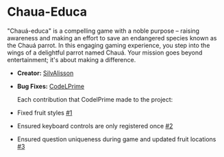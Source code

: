 # Chaua-Educa

"Chauá-educa" is a compelling game with a noble purpose – raising awareness and making an effort to save an endangered species known as the Chauá parrot. In this engaging gaming experience, you step into the wings of a delightful parrot named Chauá. Your mission goes beyond entertainment; it's about making a difference.

- **Creator:** [SilvAlisson](https://github.com/SilvAlisson)
- **Bug Fixes:**  [CodeLPrime](https://github.com/CodeLPrime)

  Each contribution that CodelPrime made to the project:
 - Fixed fruit styles [#1](https://github.com/SilvAlisson/Chaua-Educa/pull/1)
 - Ensured keyboard controls are only registered once [#2](https://github.com/SilvAlisson/Chaua-Educa/pull/4)
 - Ensured question uniqueness during game and updated fruit locations [#3](https://github.com/SilvAlisson/Chaua-Educa/pull/7)


